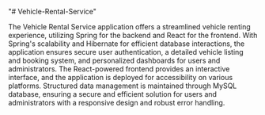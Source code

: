 "# Vehicle-Rental-Service" 

	
The Vehicle Rental Service application offers a streamlined vehicle renting experience, utilizing Spring for the backend and React for the frontend. With Spring's scalability and Hibernate for efficient database interactions, the application ensures secure user authentication, a detailed vehicle listing and booking system, and personalized dashboards for users and administrators. The React-powered frontend provides an interactive interface, and the application is deployed for accessibility on various platforms. Structured data management is maintained through MySQL database, ensuring a secure and efficient solution for users and administrators with a responsive design and robust error handling.
